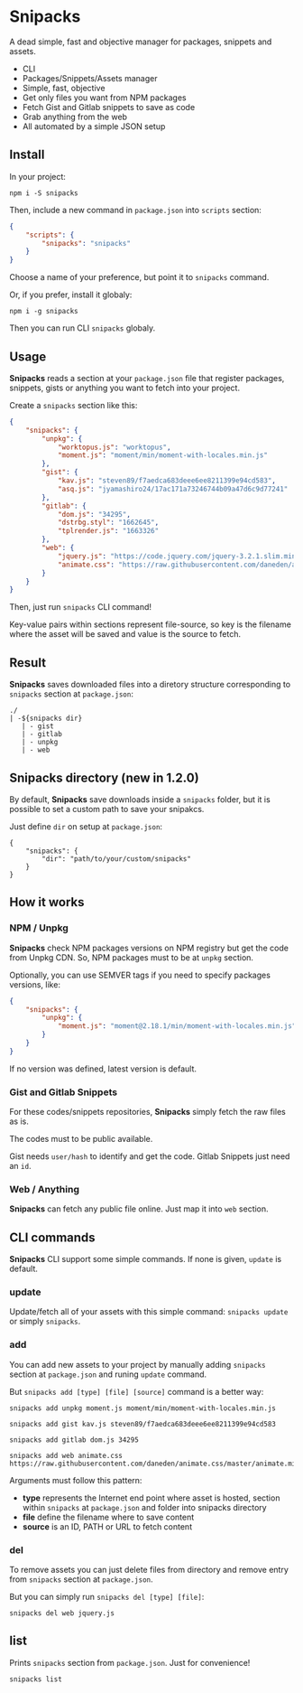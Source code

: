 # Snipacks

A dead simple, fast and objective manager for packages, snippets and assets.

- CLI
- Packages/Snippets/Assets manager
- Simple, fast, objective
- Get only files you want from NPM packages
- Fetch Gist and Gitlab snippets to save as code
- Grab anything from the web
- All automated by a simple JSON setup

## Install

In your project:

```
npm i -S snipacks
```

Then, include a new command in `package.json` into `scripts` section:

```json
{
	"scripts": {
		"snipacks": "snipacks"
	}
}
```

Choose a name of your preference, but point it to `snipacks` command.

Or, if you prefer, install it globaly:

```
npm i -g snipacks
```

Then you can run CLI `snipacks` globaly.

## Usage

**Snipacks** reads a section at your `package.json` file that register packages, snippets, gists or anything you want to fetch into your project.

Create a `snipacks` section like this:

```json
{
    "snipacks": {
        "unpkg": {
            "worktopus.js": "worktopus",
            "moment.js": "moment/min/moment-with-locales.min.js"
        },
        "gist": {
            "kav.js": "steven89/f7aedca683deee6ee8211399e94cd583",
            "asq.js": "jyamashiro24/17ac171a73246744b09a47d6c9d77241"
        },
        "gitlab": {
            "dom.js": "34295",
            "dstrbg.styl": "1662645",
            "tplrender.js": "1663326"
        },
        "web": {
            "jquery.js": "https://code.jquery.com/jquery-3.2.1.slim.min.js",
            "animate.css": "https://raw.githubusercontent.com/daneden/animate.css/master/animate.min.css"
        }
    }
}
```

Then, just run `snipacks` CLI command!

Key-value pairs within sections represent file-source, so key is the filename where the asset will be saved and value is the source to fetch.

## Result

**Snipacks** saves downloaded files into a diretory structure corresponding to `snipacks` section at `package.json`:

```
./
| -${snipacks dir}
   | - gist
   | - gitlab
   | - unpkg
   | - web
```

## Snipacks directory (new in 1.2.0)

By default, **Snipacks** save downloads inside a `snipacks` folder, but it is possible to set a custom path to save your snipakcs.

Just define `dir` on setup at `package.json`:

```
{
    "snipacks": {
        "dir": "path/to/your/custom/snipacks"
    }
}
```

## How it works

### NPM / Unpkg

**Snipacks** check NPM packages versions on NPM registry but get the code from Unpkg CDN. So, NPM packages must to be at `unpkg` section.

Optionally, you can use SEMVER tags if you need to specify packages versions, like:

```json
{
	"snipacks": {
		"unpkg": {
            "moment.js": "moment@2.18.1/min/moment-with-locales.min.js"
        }
	}
}
```

If no version was defined, latest version is default.

### Gist and Gitlab Snippets

For these codes/snippets repositories, **Snipacks** simply fetch the raw files as is.

The codes must to be public available.

Gist needs `user/hash` to identify and get the code. Gitlab Snippets just need an `id`.

### Web / Anything

**Snipacks** can fetch any public file online. Just map it into `web` section.

## CLI commands

**Snipacks** CLI support some simple commands. If none is given, `update` is default.

### update

Update/fetch all of your assets with this simple command: `snipacks update` or simply `snipacks`.

### add

You can add new assets to your project by manually adding `snipacks` section at `package.json` and runing `update` command.

But `snipacks add [type] [file] [source]` command is a better way:

```
snipacks add unpkg moment.js moment/min/moment-with-locales.min.js

snipacks add gist kav.js steven89/f7aedca683deee6ee8211399e94cd583

snipacks add gitlab dom.js 34295

snipacks add web animate.css https://raw.githubusercontent.com/daneden/animate.css/master/animate.min.css
```

Arguments must follow this pattern:

- **type** represents the Internet end point where asset is hosted, section within `snipacks` at `package.json` and folder into snipacks directory
- **file** define the filename where to save content
- **source** is an ID, PATH or URL to fetch content

### del

To remove assets you can just delete files from directory and remove entry from `snipacks` section at `package.json`.

But you can simply run `snipacks del [type] [file]`:

```
snipacks del web jquery.js
```

## list

Prints `snipacks` section from `package.json`. Just for convenience!

```
snipacks list
```
